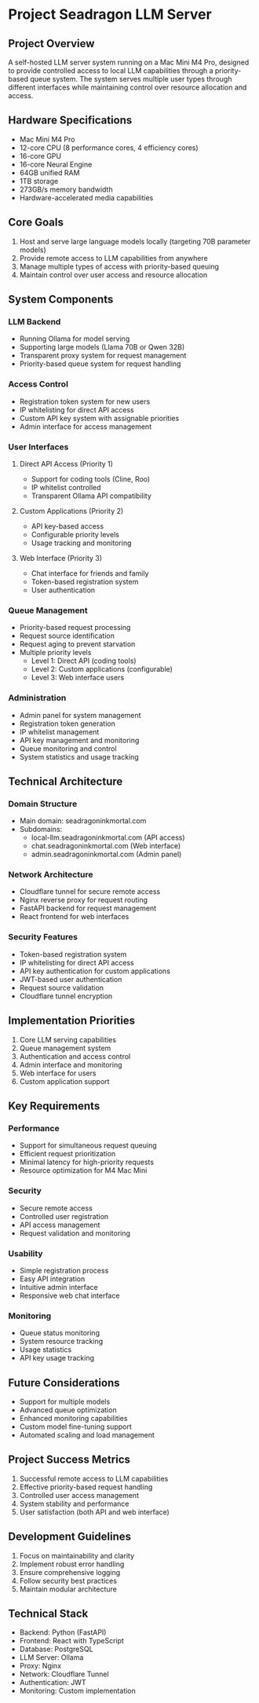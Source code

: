 # Project Seadragon LLM Server

## Project Overview
A self-hosted LLM server system running on a Mac Mini M4 Pro, designed to provide controlled access to local LLM capabilities through a priority-based queue system. The system serves multiple user types through different interfaces while maintaining control over resource allocation and access.

## Hardware Specifications
- Mac Mini M4 Pro
- 12-core CPU (8 performance cores, 4 efficiency cores)
- 16-core GPU
- 16-core Neural Engine
- 64GB unified RAM
- 1TB storage
- 273GB/s memory bandwidth
- Hardware-accelerated media capabilities

## Core Goals
1. Host and serve large language models locally (targeting 70B parameter models)
2. Provide remote access to LLM capabilities from anywhere
3. Manage multiple types of access with priority-based queuing
4. Maintain control over user access and resource allocation

## System Components

### LLM Backend
- Running Ollama for model serving
- Supporting large models (Llama 70B or Qwen 32B)
- Transparent proxy system for request management
- Priority-based queue system for request handling

### Access Control
- Registration token system for new users
- IP whitelisting for direct API access
- Custom API key system with assignable priorities
- Admin interface for access management

### User Interfaces
1. Direct API Access (Priority 1)
   - Support for coding tools (Cline, Roo)
   - IP whitelist controlled
   - Transparent Ollama API compatibility

2. Custom Applications (Priority 2)
   - API key-based access
   - Configurable priority levels
   - Usage tracking and monitoring

3. Web Interface (Priority 3)
   - Chat interface for friends and family
   - Token-based registration system
   - User authentication

### Queue Management
- Priority-based request processing
- Request source identification
- Request aging to prevent starvation
- Multiple priority levels
  - Level 1: Direct API (coding tools)
  - Level 2: Custom applications (configurable)
  - Level 3: Web interface users

### Administration
- Admin panel for system management
- Registration token generation
- IP whitelist management
- API key management and monitoring
- Queue monitoring and control
- System statistics and usage tracking

## Technical Architecture

### Domain Structure
- Main domain: seadragoninkmortal.com
- Subdomains:
  - local-llm.seadragoninkmortal.com (API access)
  - chat.seadragoninkmortal.com (Web interface)
  - admin.seadragoninkmortal.com (Admin panel)

### Network Architecture
- Cloudflare tunnel for secure remote access
- Nginx reverse proxy for request routing
- FastAPI backend for request management
- React frontend for web interfaces

### Security Features
- Token-based registration system
- IP whitelisting for direct API access
- API key authentication for custom applications
- JWT-based user authentication
- Request source validation
- Cloudflare tunnel encryption

## Implementation Priorities
1. Core LLM serving capabilities
2. Queue management system
3. Authentication and access control
4. Admin interface and monitoring
5. Web interface for users
6. Custom application support

## Key Requirements

### Performance
- Support for simultaneous request queuing
- Efficient request prioritization
- Minimal latency for high-priority requests
- Resource optimization for M4 Mac Mini

### Security
- Secure remote access
- Controlled user registration
- API access management
- Request validation and monitoring

### Usability
- Simple registration process
- Easy API integration
- Intuitive admin interface
- Responsive web chat interface

### Monitoring
- Queue status monitoring
- System resource tracking
- Usage statistics
- API key usage tracking

## Future Considerations
- Support for multiple models
- Advanced queue optimization
- Enhanced monitoring capabilities
- Custom model fine-tuning support
- Automated scaling and load management

## Project Success Metrics
1. Successful remote access to LLM capabilities
2. Effective priority-based request handling
3. Controlled user access management
4. System stability and performance
5. User satisfaction (both API and web interface)

## Development Guidelines
1. Focus on maintainability and clarity
2. Implement robust error handling
3. Ensure comprehensive logging
4. Follow security best practices
5. Maintain modular architecture

## Technical Stack
- Backend: Python (FastAPI)
- Frontend: React with TypeScript
- Database: PostgreSQL
- LLM Server: Ollama
- Proxy: Nginx
- Network: Cloudflare Tunnel
- Authentication: JWT
- Monitoring: Custom implementation
